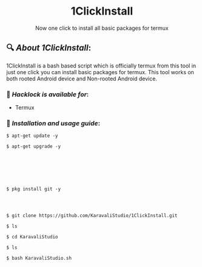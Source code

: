 <h1 align="center">1ClickInstall</h1>

<p align="center">
      Now one click to install all basic packages for termux
</p>

## 🔍 ***About 1ClickInstall***:

1ClickInstall is a bash based script which is officially termux from this tool in just one click you can install basic packages for termux. This tool works on both rooted Android device and Non-rooted Android device.

### 📌 ***Hacklock is available for***:

* Termux

### 📌 ***Installation and usage guide***:
```
$ apt-get update -y
```
```
$ apt-get upgrade -y
```
```






$ pkg install git -y
```
```



$ git clone https://github.com/KaravaliStudio/1ClickInstall.git
```
```
$ ls
```
```
$ cd KaravaliStudio
```
```
$ ls
```
```
$ bash KaravaliStudio.sh
```

